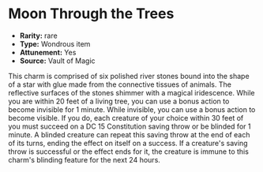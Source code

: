 
# Moon Through the Trees

* **Rarity:** rare
* **Type:** Wondrous item
* **Attunement:** Yes
* **Source:** Vault of Magic


This charm is comprised of six polished river stones bound into the shape of a star with glue made from the connective tissues of animals. The reflective surfaces of the stones shimmer with a magical iridescence. While you are within 20 feet of a living tree, you can use a bonus action to become invisible for 1 minute. While invisible, you can use a bonus action to become visible. If you do, each creature of your choice within 30 feet of you must succeed on a DC 15 Constitution saving throw or be blinded for 1 minute. A blinded creature can repeat this saving throw at the end of each of its turns, ending the effect on itself on a success. If a creature's saving throw is successful or the effect ends for it, the creature is immune to this charm's blinding feature for the next 24 hours.
